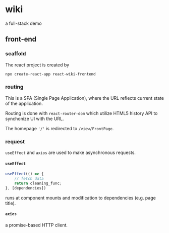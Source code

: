 # wiki

a full-stack demo

## front-end

### scaffold

The react project is created by 
```bash
npx create-react-app react-wiki-frontend
```

### routing

This is a SPA (Single Page Application), where the URL reflects current state of the application.

Routing is done with `react-router-dom` 
which utilize HTML5 history API to synchonize UI with the URL.

The homepage `'/'` is redirected to `/view/FrontPage`.

### request

`useEffect` and `axios` are used to make asynchronous requests.

#### `useEffect`

```js
useEffect(() => {
    // fetch data
    return cleaning_func;
}, [dependencies])
```

runs at component mounts and modification to dependencies (e.g. page title).

#### `axios`

a promise-based HTTP client.